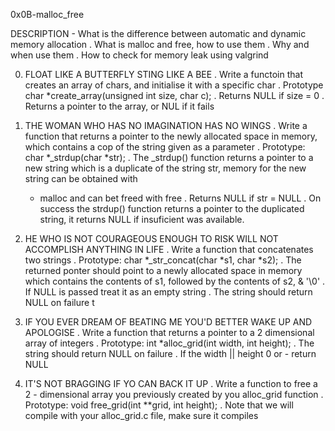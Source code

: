 0x0B-malloc_free

DESCRIPTION - What is the difference between automatic and dynamic memory allocation
		. What is malloc and free, how to use them
		. Why and when use them
		. How to check for memory leak using valgrind

0. FLOAT LIKE A BUTTERFLY STING LIKE A BEE
	. Write a functoin that creates an array of chars, and initialise it with a specific char
	. Prototype char *create_array(unsigned int size, char c);
	. Returns NULL if size = 0
	. Returns a pointer to the array, or NUL if it fails

1. THE WOMAN WHO HAS NO IMAGINATION HAS NO WINGS
	. Write a function that returns a pointer to the newly allocated space in memory, which contains a cop of the string given as a parameter
	. Prototype: char *_strdup(char *str);
	. The _strdup() function returns a pointer to a new string which is a duplicate of the string str, memory for the new string can be obtained with
	- malloc and can bet freed with free
	. Returns NULL if str = NULL
	. On success the strdup() function returns a pointer to the duplicated string, it returns NULL if insuficient was available.

2. HE WHO IS NOT COURAGEOUS ENOUGH TO RISK WILL NOT ACCOMPLISH ANYTHING IN LIFE
	. Write a function that concatenates two strings
	. Prototype: char *_str_concat(char *s1, char *s2);
	. The returned ponter should point to a newly allocated space in memory which contains the contents of s1, followed by the contents of s2, & '\0'
	. If NULL is passed treat it as an empty string
	. The string should return NULL on failure 
t
3. IF YOU EVER DREAM OF BEATING ME YOU'D BETTER WAKE UP AND APOLOGISE
	. Write a function that returns a pointer to a 2 dimensional array of integers
	. Prototype: int *alloc_grid(int width, int height);
	. The string should return NULL on failure
	. If the width || height 0 or - return NULL

4. IT'S NOT BRAGGING IF YO CAN BACK IT UP
	. Write a function to free a 2 - dimensional array you previously created by you alloc_grid function
	. Prototype:  void free_grid(int **grid, int height);
	. Note that we will compile with your alloc_grid.c file, make sure it compiles
